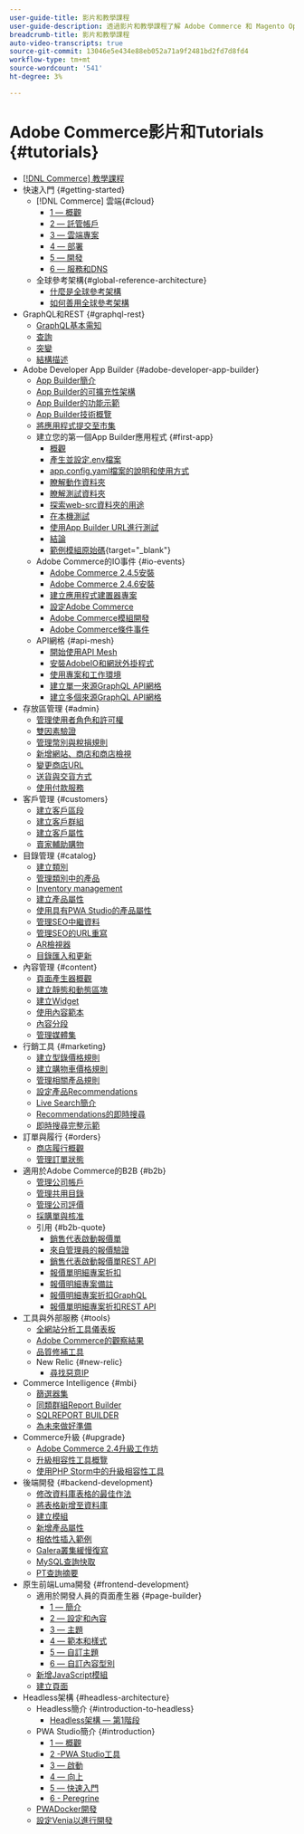 ```yaml
---
user-guide-title: 影片和教學課程
user-guide-description: 透過影片和教學課程了解 Adobe Commerce 和 Magento Open Source。
breadcrumb-title: 影片和教學課程
auto-video-transcripts: true
source-git-commit: 13046e5e434e88eb052a71a9f2481bd2fd7d8fd4
workflow-type: tm+mt
source-wordcount: '541'
ht-degree: 3%

---
```



# Adobe Commerce影片和Tutorials {#tutorials}

+ [[!DNL Commerce] 教學課程](overview.md)
+ 快速入門 {#getting-started}
   + [!DNL Commerce] 雲端{#cloud}
      + [1 — 概觀](../cloud/1-overview.md)
      + [2 — 託管帳戶](../cloud/2-accounts.md)
      + [3 — 雲端專案](../cloud/3-projects.md)
      + [4 — 部署](../cloud/4-deployment.md)
      + [5 — 開發](../cloud/5-dev-config.md)
      + [6 — 服務和DNS](../cloud/6-launch.md)
   + 全球參考架構{#global-reference-architecture}
      + [什麼是全球參考架構](../global-reference-architecture/what-is-global-reference-architecture.md)
      + [如何善用全球參考架構](../global-reference-architecture/how-do-you-leverage-global-reference-architecture.md)
+ GraphQL和REST {#graphql-rest}
   + [GraphQL基本需知](../graphql-rest/intro-graphql.md)
   + [查詢](../graphql-rest/graphql-queries.md)
   + [突變](../graphql-rest/graphql-mutations.md)
   + [結構描述](../graphql-rest/graphql-schema.md)
+ Adobe Developer App Builder {#adobe-developer-app-builder}
   + [App Builder簡介](../app-builder/introduction-to-app-builder.md)
   + [App Builder的可擴充性架構](../app-builder/extensibility-framework-commerce-eventing.md)
   + [App Builder的功能示範](../app-builder/app-builder-functional-demonstration.md)
   + [App Builder技術概覽](../app-builder/app-builder-technical-overview.md)
   + [將應用程式提交至市集](../app-builder/submit-app-process.md)
   + 建立您的第一個App Builder應用程式 {#first-app}
      + [概觀](../app-builder/first-app/overview.md)
      + [產生並設定.env檔案](../app-builder/first-app/env-file.md)
      + [app.config.yaml檔案的說明和使用方式](../app-builder/first-app/app-config-yaml-file.md)
      + [瞭解動作資料夾](../app-builder/first-app/actions-folder.md)
      + [瞭解測試資料夾](../app-builder/first-app/test-folder.md)
      + [探索web-src資料夾的用途](../app-builder/first-app/web-src-folder.md)
      + [在本機測試](../app-builder/first-app/testing-locally.md)
      + [使用App Builder URL進行測試](../app-builder/first-app/testing-app-builder-url.md)
      + [結論](../app-builder/first-app/conclusion.md)
      + [範例模組原始碼](https://github.com/magento/app-builder-samples){target="_blank"}
   + Adobe Commerce的IO事件 {#io-events}
      + [Adobe Commerce 2.4.5安裝](../io-events/2-4-5-installation.md)
      + [Adobe Commerce 2.4.6安裝](../io-events/2-4-6-installation.md)
      + [建立應用程式建置器專案](../io-events/create-app-builder-project.md)
      + [設定Adobe Commerce](../io-events/configure-commerce.md)
      + [Adobe Commerce模組開發](../io-events/commerce-module-development.md)
      + [Adobe Commerce條件事件](../io-events/conditional-events.md)
   + API網格 {#api-mesh}
      + [開始使用API Mesh](../api-mesh/getting-started-api-mesh.md)
      + [安裝AdobeIO和網狀外掛程式](../api-mesh/installing-aio-mesh-plugin.md)
      + [使用專案和工作環境](../api-mesh/aio-projects-workspaces.md)
      + [建立單一來源GraphQL API網格](../api-mesh/graphql-single-source.md)
      + [建立多個來源GraphQL API網格](../api-mesh/graphql-multiple-source.md)
+ 存放區管理 {#admin}
   + [管理使用者角色和許可權](../site-management/users-roles-permissions.md)
   + [雙因素驗證](../site-management/two-factor-authentication.md)
   + [管理幣別與稅捐規則](../site-management/currency-tax-rules.md)
   + [新增網站、商店和商店檢視](../site-management/add-websites-stores-views.md)
   + [變更商店URL](../site-management/change-store-url.md)
   + [送貨與交貨方式](../site-management/shipping-delivery.md)
   + [使用付款服務](../site-management/payment-services.md)
+ 客戶管理 {#customers}
   + [建立客戶區段](../site-management/customer-segments.md)
   + [建立客戶群組](../site-management/customer-groups.md)
   + [建立客戶屬性](../site-management/customer-attributes.md)
   + [賣家輔助購物](../site-management/seller-assisted-shopping.md)
+ 目錄管理 {#catalog}
   + [建立類別](../site-management/category-create.md)
   + [管理類別中的產品](../site-management/category-products.md)
   + [Inventory management](../site-management/inventory-management.md)
   + [建立產品屬性](../site-management/product-attributes-create.md)
   + [使用具有PWA Studio的產品屬性](../site-management/product-attributes-pwa.md)
   + [管理SEO中繼資料](../site-management/seo-metadata.md)
   + [管理SEO的URL重寫](../site-management/seo-url-rewrites.md)
   + [AR檢視器](../site-management/augmented-reality.md)
   + [目錄匯入和更新](../site-management/catalog-import.md)
+ 內容管理 {#content}
   + [頁面產生器概觀](../site-management/page-builder-overview.md)
   + [建立靜態和動態區塊](../site-management/static-dynamic-blocks.md)
   + [建立Widget](../site-management/widgets.md)
   + [使用內容範本](../site-management/content-templates.md)
   + [內容分段](../site-management/content-staging.md)
   + [管理媒體集](../site-management/media-gallery.md)
+ 行銷工具 {#marketing}
   + [建立型錄價格規則](../site-management/catalog-price-rules.md)
   + [建立購物車價格規則](../site-management/cart-price-rules.md)
   + [管理相關產品規則](../site-management/related-product-rules.md)
   + [設定產品Recommendations](../site-management/product-recommendations.md)
   + [Live Search簡介](../site-management/live-search.md)
   + [Recommendations的即時搜尋](../site-management/live-search-recommendations.md)
   + [即時搜尋完整示範](../site-management/live-search-full-demonstration.md)
+ 訂單與履行 {#orders}
   + [商店履行概觀](../site-management/store-fulfillment.md)
   + [管理訂單狀態](../site-management/order-status.md)
+ 適用於Adobe Commerce的B2B {#b2b}
   + [管理公司帳戶](../b2b/company-accounts.md)
   + [管理共用目錄](../b2b/shared-catalogs.md)
   + [管理公司評價](../b2b/company-credit.md)
   + [採購單與核准](../b2b/purchase-orders.md)
   + 引用 {#b2b-quote}
      + [銷售代表啟動報價單](../b2b/sales-rep-initiates-quote.md)
      + [來自管理員的報價驗證](../b2b/quote-validation-admin-panel.md)
      + [銷售代表啟動報價單REST API](../b2b/sales-rep-initiates-quote-api.md)
      + [報價單明細專案折扣](../b2b/quote-line-item-discount.md)
      + [報價明細專案備註](../b2b/quote-line-item-notes.md)
      + [報價明細專案折扣GraphQL](../b2b/quote-graphql-line-item-discount.md)
      + [報價單明細專案折扣REST API](../b2b/quote-rest-api-line-item-notes.md)
+ 工具與外部服務 {#tools}
   + [全網站分析工具儀表板](../tools/site-wide-analysis-tool.md)
   + [Adobe Commerce的觀察結果](../tools/observation-tool.md)
   + [品質修補工具](../tools/quality-patch-tool.md)
   + New Relic {#new-relic}
      + [尋找惡意IP](../new-relic/malicious-ip.md)
+ Commerce Intelligence {#mbi}
   + [篩選器集](../business-intelligence/filter-sets.md)
   + [同類群組Report Builder](../business-intelligence/cohort-report-builder.md)
   + [SQLREPORT BUILDER](../business-intelligence/sql-report-builder.md)
   + [為未來做好準備](../business-intelligence/prepare-for-future.md)
+ Commerce升級 {#upgrade}
   + [Adobe Commerce 2.4升級工作坊](../upgrade/2.4-upgrade-workshop.md)
   + [升級相容性工具概覽](../upgrade/upgrade-compatibility-tool-overview.md)
   + [使用PHP Storm中的升級相容性工具](../upgrade/uct-phpstorm.md)
+ 後端開發 {#backend-development}
   + [修改資料庫表格的最佳作法](https://experienceleague.adobe.com/docs/commerce-operations/implementation-playbook/best-practices/development/modifying-core-and-third-party-tables.html)
   + [將表格新增至資料庫](../backend-development/new-db-table.md)
   + [建立模組](../backend-development/create-module.md)
   + [新增產品屬性](../backend-development/add-product-attribute.md)
   + [相依性插入範例](../backend-development/dependency-injection.md)
   + [Galera叢集緩慢復寫](../backend-development/galera-db-slow-replication.md)
   + [MySQL查詢快取](../backend-development/mysql-query-cache.md)
   + [PT查詢摘要](../backend-development/pt-query-digest.md)
+ 原生前端Luma開發 {#frontend-development}
   + 適用於開發人員的頁面產生器 {#page-builder}
      + [1 — 簡介](../frontend-development/page-builder/1-intro-case-studies.md)
      + [2 — 設定和內容](../frontend-development/page-builder/2-config-create-content.md)
      + [3 — 主題](../frontend-development/page-builder/3-themes.md)
      + [4 — 範本和樣式](../frontend-development/page-builder/4-admin-templates-apply-styles.md)
      + [5 — 自訂主題](../frontend-development/page-builder/5-customize-theme.md)
      + [6 — 自訂內容型別](../frontend-development/page-builder/6-custom-content-types.md)
   + [新增JavaScript模組](../frontend-development/add-javascript-module.md)
   + [建立頁面](../frontend-development/create-page.md)
+ Headless架構 {#headless-architecture}
   + Headless簡介 {#introduction-to-headless}
      + [Headless架構 — 第1階段](../headless/session-1.md)
   + PWA Studio簡介 {#introduction}
      + [1 — 概觀](../pwa/introduction/1-overview.md)
      + [2 -PWA Studio工具](../pwa/introduction/2-pwa-studio-tools.md)
      + [3 — 啟動](../pwa/introduction/3-launch.md)
      + [4 — 向上](../pwa/introduction/4-upward.md)
      + [5 — 快速入門](../pwa/introduction/5-getting-started.md)
      + [6 - Peregrine](../pwa/introduction/6-peregrine.md)
   + [PWADocker開發](../pwa/pwa-docker-development.md)
   + [設定Venia以進行開發](../pwa/set-up-venia-for-dev.md)
